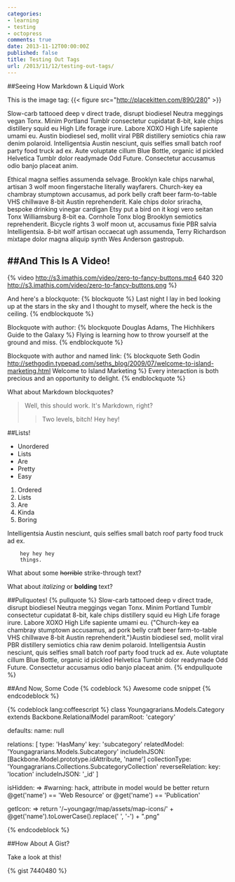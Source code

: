 ```yaml
---
categories:
- learning
- testing
- octopress
comments: true
date: 2013-11-12T00:00:00Z
published: false
title: Testing Out Tags
url: /2013/11/12/testing-out-tags/
---
```


##Seeing How Markdown & Liquid Work

This is the image tag:
{{< figure src="http://placekitten.com/890/280" >}}

Slow-carb tattooed deep v direct trade, disrupt biodiesel Neutra meggings vegan Tonx. Minim Portland Tumblr consectetur cupidatat 8-bit, kale chips distillery squid eu High Life forage irure. Labore XOXO High Life sapiente umami eu. Austin biodiesel sed, mollit viral PBR distillery semiotics chia raw denim polaroid. Intelligentsia Austin nesciunt, quis selfies small batch roof party food truck ad ex. Aute voluptate cillum Blue Bottle, organic id pickled Helvetica Tumblr dolor readymade Odd Future. Consectetur accusamus odio banjo placeat anim.

Ethical magna selfies assumenda selvage. Brooklyn kale chips narwhal, artisan 3 wolf moon fingerstache literally wayfarers. Church-key ea chambray stumptown accusamus, ad pork belly craft beer farm-to-table VHS chillwave 8-bit Austin reprehenderit. Kale chips dolor sriracha, bespoke drinking vinegar cardigan Etsy put a bird on it kogi vero seitan Tonx Williamsburg 8-bit ea. Cornhole Tonx blog Brooklyn semiotics reprehenderit. Bicycle rights 3 wolf moon ut, accusamus fixie PBR salvia Intelligentsia. 8-bit wolf artisan occaecat ugh assumenda, Terry Richardson mixtape dolor magna aliquip synth Wes Anderson gastropub.

<!--more-->

##And This Is A Video!
--------------------

{% video http://s3.imathis.com/video/zero-to-fancy-buttons.mp4 640 320 http://s3.imathis.com/video/zero-to-fancy-buttons.png %}

And here's a blockquote:
{% blockquote %}
Last night I lay in bed looking up at the stars in the sky and I thought to myself, where the heck is the ceiling.
{% endblockquote %}

Blockquote with author:
{% blockquote Douglas Adams, The Hichhikers Guide to the Galaxy %}
Flying is learning how to throw yourself at the ground and miss.
{% endblockquote %}

Blockquote with author and named link:
{% blockquote Seth Godin http://sethgodin.typepad.com/seths_blog/2009/07/welcome-to-island-marketing.html Welcome to Island Marketing %}
Every interaction is both precious and an opportunity to delight.
{% endblockquote %}

What about Markdown blockquotes?
> Well, this should work.
> It's Markdown, right?
> > Two levels, bitch!
> Hey hey!

##Lists!
* Unordered
* Lists
* Are
* Pretty
* Easy


1. Ordered
2. Lists
3. Are
4. Kinda
5. Boring

Intelligentsia Austin nesciunt, quis selfies small batch roof party food truck ad ex.

        hey hey hey
        things.

What about some <del>horrible</del> strike-through text?

What about _italizing_ or __bolding__ text?

##Pullquotes!
{% pullquote %}
Slow-carb tattooed deep v direct trade, disrupt biodiesel Neutra meggings vegan Tonx. Minim Portland Tumblr consectetur cupidatat 8-bit, kale chips distillery squid eu High Life forage irure. Labore XOXO High Life sapiente umami eu. {"Church-key ea chambray stumptown accusamus, ad pork belly craft beer farm-to-table VHS chillwave 8-bit Austin reprehenderit."}Austin biodiesel sed, mollit viral PBR distillery semiotics chia raw denim polaroid. Intelligentsia Austin nesciunt, quis selfies small batch roof party food truck ad ex. Aute voluptate cillum Blue Bottle, organic id pickled Helvetica Tumblr dolor readymade Odd Future. Consectetur accusamus odio banjo placeat anim.
{% endpullquote %}

##And Now, Some Code
{% codeblock %}
Awesome code snippet
{% endcodeblock %}

{% codeblock lang:coffeescript %}
class Youngagrarians.Models.Category extends Backbone.RelationalModel
  paramRoot: 'category'

  defaults:
    name: null

  relations: [
    type: 'HasMany'
    key: 'subcategory'
    relatedModel: 'Youngagrarians.Models.Subcategory'
    includeInJSON: [Backbone.Model.prototype.idAttribute, 'name']
    collectionType: 'Youngagrarians.Collections.SubcategoryCollection'
    reverseRelation:
      key: 'location'
      includeInJSON: '_id'
  ]

  isHidden: =>
    #warning: hack, attribute in model would be better
    return @get('name') == 'Web Resource' or @get('name') == 'Publication'

  getIcon: =>
    return '/~youngagr/map/assets/map-icons/' + @get('name').toLowerCase().replace(' ', '-') + ".png"

{% endcodeblock %}

##How About A Gist?

Take a look at this!

{% gist 7440480 %}
